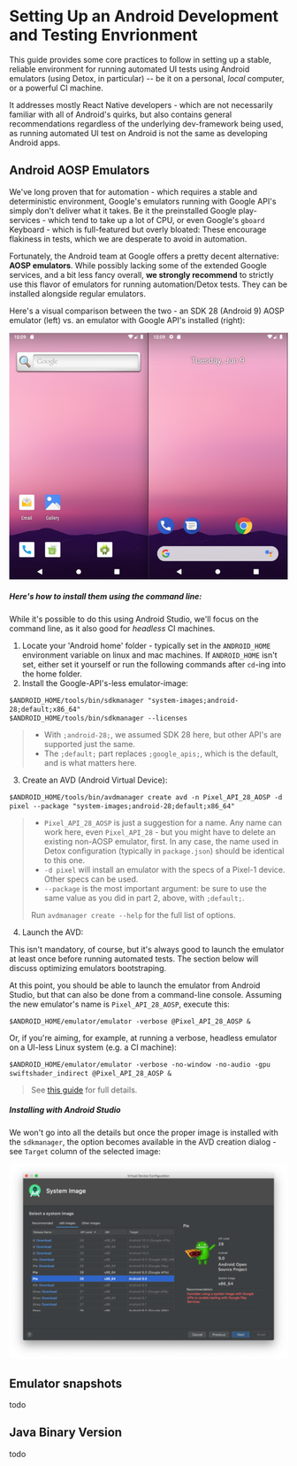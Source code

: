 # Setting Up an Android Development and Testing Envrionment

This guide provides some core practices to follow in setting up a stable, reliable environment for running automated UI tests using Android emulators (using Detox, in particular) -- be it on a personal, _local_ computer, or a powerful CI machine.

It addresses mostly React Native developers - which are not necessarily familiar with all of Android's quirks, but also contains general recommendations regardless of the underlying dev-framework being used, as running automated UI test on Android is not the same as developing Android apps.

## Android AOSP Emulators

We've long proven that for automation - which requires a stable and deterministic environment, Google's emulators running with Google API's simply don't deliver what it takes. Be it the preinstalled Google play-services - which tend to take up a lot of CPU, or even Google's `gboard` Keyboard - which is full-featured but overly bloated: These encourage flakiness in tests, which we are desperate to avoid in automation.

Fortunately, the Android team at Google offers a pretty decent alternative: **AOSP emulators**. While possibly lacking some of the extended Google services, and a bit less fancy overall, **we strongly recommend** to strictly use this flavor of emulators for running automation/Detox tests. They can be installed alongside regular emulators.

Here's a visual comparison between the two - an SDK 28 (Android 9) AOSP emulator (left) vs. an emulator with Google API's installed (right):

![AOSP vs Google-API](img/android/aosp-vs-googleapi.png)

##### Here's how to install them using the command line:

While it's possible to do this using Android Studio, we'll focus on the command line, as it also good for _headless_ CI machines.

1. Locate your 'Android home' folder - typically set in the `ANDROID_HOME` environment variable on linux and mac machines. If `ANDROID_HOME` isn't set, either set it yourself or run the following commands after `cd`-ing into the home folder.
2. Install the Google-API's-less emulator-image:

```shell
$ANDROID_HOME/tools/bin/sdkmanager "system-images;android-28;default;x86_64"
$ANDROID_HOME/tools/bin/sdkmanager --licenses
```

> * With `;android-28;`, we assumed SDK 28 here, but other API's are supported just the same.
> * The `;default;` part replaces `;google_apis;`, which is the default, and is what matters here.

3. Create an AVD (Android Virtual Device):

```shell
$ANDROID_HOME/tools/bin/avdmanager create avd -n Pixel_API_28_AOSP -d pixel --package "system-images;android-28;default;x86_64"
```

> * `Pixel_API_28_AOSP` is just a suggestion for a name. Any name can work here, even `Pixel_API_28` - but you might have to delete an existing non-AOSP emulator, first. In any case, the name used in Detox configuration (typically in `package.json`) should be identical to this one.
> * `-d pixel` will install an emulator with the specs of a Pixel-1 device. Other specs can be used.
> * `--package` is the most important argument: be sure to use the same value as you did in part 2, above, with `;default;`.
>
> Run `avdmanager create --help` for the full list of options.

4. Launch the AVD:

This isn't mandatory, of course, but it's always good to launch the emulator at least once before running automated tests. The section below will discuss optimizing emulators bootstraping.

At this point, you should be able to launch the emulator from Android Studio, but that can also be done from a command-line console. Assuming the new emulator's name is `Pixel_API_28_AOSP`, execute this:

```shell
$ANDROID_HOME/emulator/emulator -verbose @Pixel_API_28_AOSP &
```

Or, if you're aiming, for example, at running a verbose, headless emulator on a UI-less Linux system (e.g. a CI machine):

```shell
$ANDROID_HOME/emulator/emulator -verbose -no-window -no-audio -gpu swiftshader_indirect @Pixel_API_28_AOSP &
```

> See [this guide](https://developer.android.com/studio/run/emulator-commandline) for full details.

##### Installing with Android Studio

We won't go into all the details but once the proper image is installed with the `sdkmanager`, the option becomes available in the AVD creation dialog - see `Target` column of the selected image:

![Instal AOSP from AS](img/android/install-aosp-as.png)

## Emulator snapshots

todo



## Java Binary Version

todo